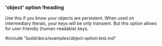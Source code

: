### 'object' option !heading

Use this if you know your objects are persistent. When used on intermediary literals, your keys will be only transient. But this option allows for user-friendly (human-readable) keys.

#include "build/docs/examples/object-option.test.md"

